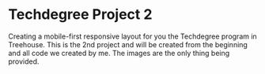 # Techdegree Project 2

Creating a mobile-first responsive layout for you the Techdegree program in Treehouse. 
This is the 2nd project and will be created from the beginning and all code we created by me. The images
are the only thing being provided.